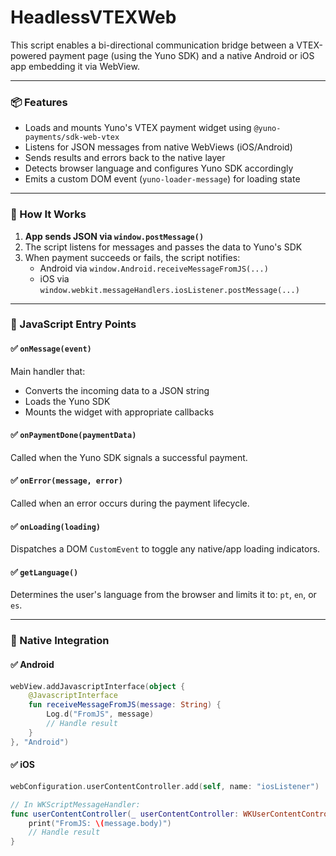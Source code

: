 # HeadlessVTEXWeb

This script enables a bi-directional communication bridge between a VTEX-powered payment page (using the Yuno SDK) and a native Android or iOS app embedding it via WebView.

---

### 📦 Features

- Loads and mounts Yuno's VTEX payment widget using `@yuno-payments/sdk-web-vtex`
- Listens for JSON messages from native WebViews (iOS/Android)
- Sends results and errors back to the native layer
- Detects browser language and configures Yuno SDK accordingly
- Emits a custom DOM event (`yuno-loader-message`) for loading state

---

### 🚀 How It Works

1. **App sends JSON via `window.postMessage()`**
2. The script listens for messages and passes the data to Yuno's SDK
3. When payment succeeds or fails, the script notifies:
   - Android via `window.Android.receiveMessageFromJS(...)`
   - iOS via `window.webkit.messageHandlers.iosListener.postMessage(...)`

---

### 🧪 JavaScript Entry Points

#### ✅ `onMessage(event)`

Main handler that:
- Converts the incoming data to a JSON string
- Loads the Yuno SDK
- Mounts the widget with appropriate callbacks

#### ✅ `onPaymentDone(paymentData)`

Called when the Yuno SDK signals a successful payment.

#### ✅ `onError(message, error)`

Called when an error occurs during the payment lifecycle.

#### ✅ `onLoading(loading)`

Dispatches a DOM `CustomEvent` to toggle any native/app loading indicators.

#### ✅ `getLanguage()`

Determines the user's language from the browser and limits it to: `pt`, `en`, or `es`.

---

### 📲 Native Integration

#### ✅ Android

```kotlin
webView.addJavascriptInterface(object {
    @JavascriptInterface
    fun receiveMessageFromJS(message: String) {
        Log.d("FromJS", message)
        // Handle result
    }
}, "Android")
```

#### ✅ iOS

```swift
webConfiguration.userContentController.add(self, name: "iosListener")

// In WKScriptMessageHandler:
func userContentController(_ userContentController: WKUserContentController, didReceive message: WKScriptMessage) {
    print("FromJS: \(message.body)")
    // Handle result
}
```
